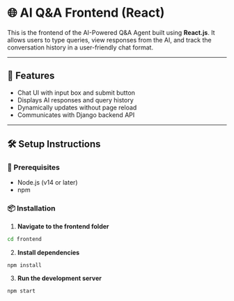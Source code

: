 # 🌐 AI Q&A Frontend (React)

This is the frontend of the AI-Powered Q&A Agent built using **React.js**. It allows users to type queries, view responses from the AI, and track the conversation history in a user-friendly chat format.

---

## 🚀 Features

- Chat UI with input box and submit button
- Displays AI responses and query history
- Dynamically updates without page reload
- Communicates with Django backend API

---

## 🛠️ Setup Instructions

### 🔧 Prerequisites

- Node.js (v14 or later)
- npm

### 📦 Installation

1. **Navigate to the frontend folder**

```bash
cd frontend
```
2. **Install dependencies**

```bash
npm install
```
3. **Run the development server**

```bash
npm start
```
